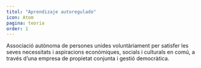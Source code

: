 ```yaml
---
titol: "Aprendizaje autoregulado"
icon: Atom
pagina: teoria
order: 1
---
```

Associació autònoma de persones unides voluntàriament per satisfer les seves necessitats i aspiracions econòmiques, socials i culturals en comú, a través d’una empresa de propietat conjunta i gestió democràtica.
